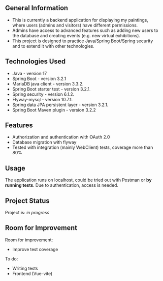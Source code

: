 ## General Information
- This is currently a backend application for displaying my paintings, where users (admins and visitors) have different permissions.
- Admins have access to advanced features such as adding new users to the database and creating events (e.g. new virtual exhibitions).
- This project is designed to practice Java/Spring Boot/Spring security and to extend it with other technologies.

## Technologies Used
- Java - version 17
- Spring Boot - version 3.2.1
- MariaDB java client - version 3.3.2.
- Spring Boot starter test - version 3.2.1.
- Spring security - version 6.1.2.
- Flyway-mysql - version 10.7.1.
- Spring data JPA persistent layer - version 3.2.1.
- Spring Boot Maven plugin - version 3.2.2

## Features
- Authorization and authentication with OAuth 2.0
- Database migration with flyway
- Tested with integration (mainly WebClient) tests, coverage more than 80%

## Usage
The application runs on localhost, could be tried out with Postman or **by running tests**.
Due to authentication, access is needed.

## Project Status
Project is: _in progress_

## Room for Improvement

Room for improvement:
- Improve test coverage

To do:
- Writing tests
- Frontend (Vue-vite)